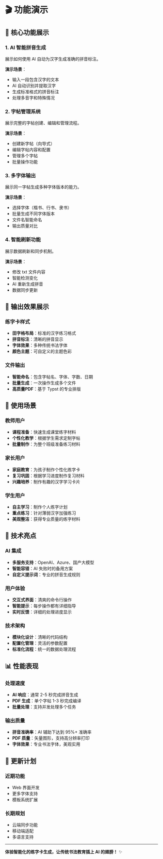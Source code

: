 # 🎬 功能演示

## 🎯 核心功能展示

### 1. AI 智能拼音生成
展示如何使用 AI 自动为汉字生成准确的拼音标注。

**演示场景**：
- 输入一段包含汉字的文本
- AI 自动识别并提取汉字
- 生成标准格式的拼音标注
- 处理多音字和特殊情况

### 2. 字帖管理系统
展示完整的字帖创建、编辑和管理流程。

**演示场景**：
- 创建新字帖（向导式）
- 编辑字帖内容和配置
- 管理多个字帖
- 批量操作功能

### 3. 多字体输出
展示同一字帖生成多种字体版本的能力。

**演示场景**：
- 选择字体（楷书、行书、隶书）
- 批量生成不同字体版本
- 文件名智能命名
- 输出质量对比

### 4. 智能刷新功能
展示数据刷新和同步机制。

**演示场景**：
- 修改 txt 文件内容
- 智能检测变化
- AI 重新生成拼音
- 数据同步更新

## 🎨 输出效果展示

### 练字卡样式
- **田字格布局**：标准的汉字练习格式
- **拼音标注**：清晰的拼音显示
- **字体效果**：多种传统书法字体
- **颜色主题**：可自定义的主题色彩

### 文件输出
- **智能命名**：包含字帖名、字体、字数、日期
- **批量生成**：一次操作生成多个文件
- **高质量PDF**：基于 Typst 的专业排版

## 🚀 使用场景

### 教师用户
- **课程准备**：快速生成课堂练字材料
- **个性化教学**：根据学生需求定制字帖
- **批量制作**：为整个班级准备练习材料

### 家长用户
- **家庭教育**：为孩子制作个性化练字卡
- **复习巩固**：根据学习进度制作复习材料
- **兴趣培养**：制作有趣的汉字学习卡片

### 学生用户
- **自主学习**：制作个人练字计划
- **重点练习**：针对薄弱汉字加强练习
- **美观整洁**：获得专业质量的练字材料

## 🎯 技术亮点

### AI 集成
- **多服务支持**：OpenAI、Azure、国产大模型
- **智能容错**：AI 失败时的备用方案
- **自定义提示词**：专业的拼音生成规则

### 用户体验
- **交互式界面**：清爽的命令行操作
- **智能提示**：每步操作都有详细指导
- **实时反馈**：详细的处理进度显示

### 技术架构
- **模块化设计**：清晰的代码结构
- **配置化管理**：灵活的参数配置
- **标准化流程**：统一的数据处理流程

## 📊 性能表现

### 处理速度
- **AI 响应**：通常 2-5 秒完成拼音生成
- **PDF 生成**：单个字帖 1-3 秒完成编译
- **批量处理**：支持并发处理多个任务

### 输出质量
- **拼音准确率**：AI 辅助下达到 95%+ 准确率
- **PDF 质量**：矢量图形，支持高分辨率打印
- **字体效果**：专业书法字体，美观实用

## 🔄 更新计划

### 近期功能
- Web 界面开发
- 更多字体支持
- 模板系统扩展

### 长期规划
- 云端同步功能
- 移动端适配
- 多语言支持

---

**体验智能化的练字卡生成，让传统书法教育插上 AI 的翅膀！** ✨ 